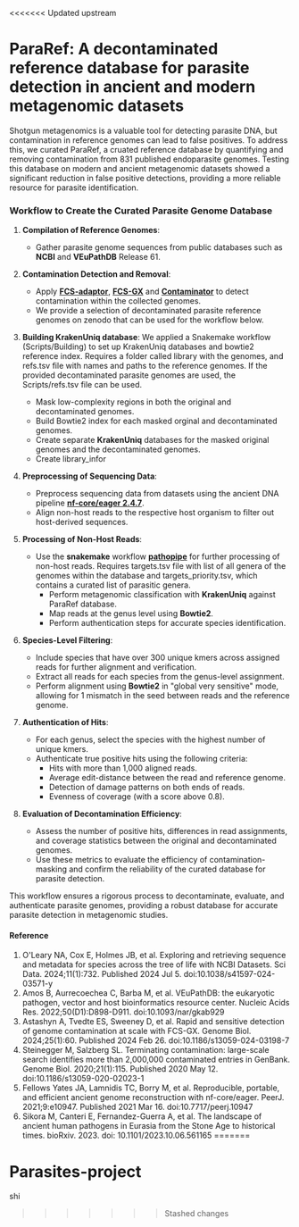 <<<<<<< Updated upstream
# ParaRef: A decontaminated reference database for parasite detection in ancient and modern metagenomic datasets 
Shotgun metagenomics is a valuable tool for detecting parasite DNA, but contamination in reference genomes can lead to false positives. To address this, we curated ParaRef, a cruated reference database by quantifying and removing contamination from 831 published endoparasite genomes. Testing this database on modern and ancient metagenomic datasets showed a significant reduction in false positive detections, providing a more reliable resource for parasite identification.

### Workflow to Create the Curated Parasite Genome Database

1. **Compilation of Reference Genomes**:
   - Gather parasite genome sequences from public databases such as **NCBI** and **VEuPathDB** Release 61.
   
2. **Contamination Detection and Removal**:
   - Apply **[FCS-adaptor](https://github.com/ncbi/fcs/wiki/FCS-adaptor-quickstart)**, **[FCS-GX](https://github.com/ncbi/fcs/wiki/FCS-GX-quickstart)** and **[Contaminator](https://github.com/steineggerlab/conterminator)** to detect contamination within the collected genomes.
   - We provide a selection of decontaminated parasite reference genomes on zenodo that can be used for the workflow below.

3. **Building KrakenUniq database**:
We applied a Snakemake workflow (Scripts/Building) to set up KrakenUniq databases and bowtie2 reference index. Requires a folder called library with the genomes, and refs.tsv file with names and paths to the reference genomes. If the provided decontaminated parasite genomes are used, the Scripts/refs.tsv file can be used.
   - Mask low-complexity regions in both the original and decontaminated genomes.
   - Build Bowtie2 index for each masked orginal and decontaminated genomes.
   - Create separate **KrakenUniq** databases for the masked original genomes and the decontaminated genomes.
   - Create library_infor

5. **Preprocessing of Sequencing Data**:
   - Preprocess sequencing data from datasets using the ancient DNA pipeline **[nf-core/eager 2.4.7](https://nf-co.re/eager/2.4.7)**.
   - Align non-host reads to the respective host organism to filter out host-derived sequences.

6. **Processing of Non-Host Reads**:
   - Use the **snakemake** workflow **[pathopipe](https://github.com/martinsikora/pathopipe)** for further processing of non-host reads. Requires targets.tsv file with list of all genera of the genomes within the database and targets_priority.tsv, which contains a curated list of parasitic genera.
     - Perform metagenomic classification with **KrakenUniq** against ParaRef database.
     - Map reads at the genus level using **Bowtie2**.
     - Perform authentication steps for accurate species identification.

7. **Species-Level Filtering**:
   - Include species that have over 300 unique kmers across assigned reads for further alignment and verification.
   - Extract all reads for each species from the genus-level assignment.
   - Perform alignment using **Bowtie2** in "global very sensitive" mode, allowing for 1 mismatch in the seed between reads and the reference genome.

8. **Authentication of Hits**:
   - For each genus, select the species with the highest number of unique kmers.
   - Authenticate true positive hits using the following criteria:
     - Hits with more than 1,000 aligned reads.
     - Average edit-distance between the read and reference genome.
     - Detection of damage patterns on both ends of reads.
     - Evenness of coverage (with a score above 0.8).
   
9. **Evaluation of Decontamination Efficiency**:
   - Assess the number of positive hits, differences in read assignments, and coverage statistics between the original and decontaminated genomes.
   - Use these metrics to evaluate the efficiency of contamination-masking and confirm the reliability of the curated database for parasite detection.

This workflow ensures a rigorous process to decontaminate, evaluate, and authenticate parasite genomes, providing a robust database for accurate parasite detection in metagenomic studies.

#### Reference
1. O'Leary NA, Cox E, Holmes JB, et al. Exploring and retrieving sequence and metadata for species across the tree of life with NCBI Datasets. Sci Data. 2024;11(1):732. Published 2024 Jul 5. doi:10.1038/s41597-024-03571-y
2. Amos B, Aurrecoechea C, Barba M, et al. VEuPathDB: the eukaryotic pathogen, vector and host bioinformatics resource center. Nucleic Acids Res. 2022;50(D1):D898-D911. doi:10.1093/nar/gkab929
3. Astashyn A, Tvedte ES, Sweeney D, et al. Rapid and sensitive detection of genome contamination at scale with FCS-GX. Genome Biol. 2024;25(1):60. Published 2024 Feb 26. doi:10.1186/s13059-024-03198-7
4. Steinegger M, Salzberg SL. Terminating contamination: large-scale search identifies more than 2,000,000 contaminated entries in GenBank. Genome Biol. 2020;21(1):115. Published 2020 May 12. doi:10.1186/s13059-020-02023-1
5. Fellows Yates JA, Lamnidis TC, Borry M, et al. Reproducible, portable, and efficient ancient genome reconstruction with nf-core/eager. PeerJ. 2021;9:e10947. Published 2021 Mar 16. doi:10.7717/peerj.10947
6. Sikora M, Canteri E, Fernandez-Guerra A, et al. The landscape of ancient human pathogens in Eurasia from the Stone Age to historical times. bioRxiv. 2023. doi: 10.1101/2023.10.06.561165
=======
# Parasites-project
shi
>>>>>>> Stashed changes
